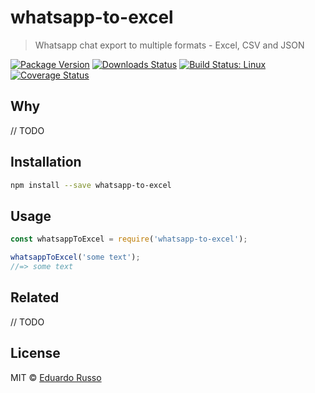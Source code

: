 # whatsapp-to-excel

> Whatsapp chat export to multiple formats - Excel, CSV and JSON

[![Package Version](https://img.shields.io/npm/v/whatsapp-to-excel.svg?style=flat-square)](https://www.npmjs.com/package/whatsapp-to-excel)
[![Downloads Status](https://img.shields.io/npm/dm/whatsapp-to-excel.svg?style=flat-square)](https://npm-stat.com/charts.html?package=whatsapp-to-excel&from=2016-04-01)
[![Build Status: Linux](https://img.shields.io/travis//whatsapp-to-excel/master.svg?style=flat-square)](https://travis-ci.org//whatsapp-to-excel)
[![Coverage Status](https://img.shields.io/codecov/c/github//whatsapp-to-excel/master.svg?style=flat-square)](https://codecov.io/gh//whatsapp-to-excel)

## Why

// TODO

## Installation

```sh
npm install --save whatsapp-to-excel
```

## Usage

```js
const whatsappToExcel = require('whatsapp-to-excel');

whatsappToExcel('some text');
//=> some text
```

## Related

// TODO

## License

MIT &copy; [Eduardo Russo]()
